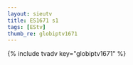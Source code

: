 ```yaml
--- 
layout: sieutv
title: ES1671 s1
tags: [EStv]
thumb_re: globiptv1671
---
```

{% include tvadv key="globiptv1671" %} 

